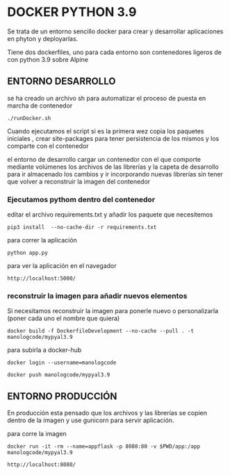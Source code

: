 # DOCKER PYTHON 3.9

Se trata de un entorno sencillo docker para crear y desarrollar aplicaciones en phyton y deployarlas.

Tiene dos dockerfiles, uno para cada entorno son contenedores ligeros de con python 3.9 sobre Alpine

## ENTORNO DESARROLLO

se ha creado un archivo sh para automatizar el proceso de puesta en marcha de contenedor

    ./runDocker.sh

Cuando ejecutamos el script si es la primera wez copia los paquetes iniciales , crear site-packages para tener persistencia de los mismos y los comparte con el contenedor

el entorno de desarrollo cargar un contenedor con el que comporte mediante volúmenes los archivos de las librerías y la capeta de desarrollo para ir almacenado los cambios y ir incorporando nuevas librerías sin tener que volver a reconstruir la imagen del contenedor


### Ejecutamos pythom dentro del contenedor

editar el archivo requirements.txt y añadir los paquete que necesitemos

 	pip3 install  --no-cache-dir -r requirements.txt

para correr la aplicación

    python app.py

para ver la aplicación en el navegador

    http://localhost:5000/

### reconstruir la imagen para añadir nuevos elementos

Si necesitamos reconstruir la imagen para ponerle nuevo o personalizarla (poner cada uno el nombre que quiera)

    docker build -f DockerfileDevelopment --no-cache --pull . -t manologcode/mypyal3.9

para subirla a docker-hub

    docker login --username=manologcode

    docker push manologcode/mypyal3.9

## ENTORNO PRODUCCIÓN

En producción esta pensado que los archivos y las librerías se copien dentro de la imagen y use gunicorn para servir aplicación.

para corre la imagen

    docker run -it -rm --name=appflask -p 8080:80 -v $PWD/app:/app manologcode/mypyal3.9

    http://localhost:8080/
